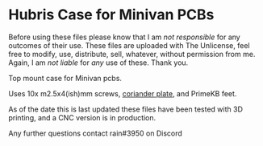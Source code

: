 # Hubris Case for Minivan PCBs
Before using these files please know that I am *not responsible* for any outcomes of their use. These files are uploaded with The Unlicense, feel free to modify, use, distribute, sell, whatever, without permission from me. Again, I am *not liable* for *any* use of these. Thank you.

Top mount case for Minivan pcbs.

Uses 10x m2.5x4(ish)mm screws, [coriander plate](https://trashman.wiki/en/files), and PrimeKB feet.

As of the date this is last updated these files have been tested with 3D printing, and a CNC version is in production.

Any further questions contact rain#3950 on Discord
